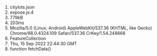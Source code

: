 1. citylots.json
2. expose.js:4
3. 779kB
4. 203ms
5. Mozilla/5.0 (Linux; Android) AppleWebKit/537.36 (KHTML, like Gecko) Chrome/88.0.4324.109 Safari/537.36 CrKey/1.54.248666
6. FeatureCollection
7. Thu, 15 Sep 2022 22:44:30 GMT
8. function fetchData()
